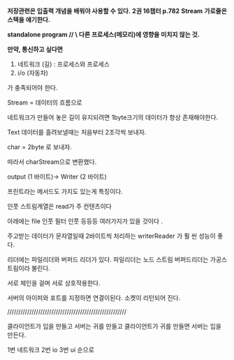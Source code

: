 **저장관련은 입출력 개념을 배워야 사용할 수 있다.** 
**2권 16챕터 p.782**
**Stream**
**가로줄은 스택을 얘기한다.** 

**standalone program // \ 다른 프로세스(메모리)에 영향을 미치지 않는 것.** 

**만약, 통신하고 싶다면** 

1. 네트워크 (길) : 프로세스와 프로세스
2. i/o (자동차)

가 충족되어야 한다. 

Stream = 데이터의 흐름으로 

네트워크가 만들어 놓은 길이 유지되려면 1byte크기의 데이터가 항상 존재해야한다. 

Text 데이터를 흘려보낼때는 처음부터 2조각씩 보내자. 

char = 2byte 로 보내자.

따라서 charStream으로 변환했다. 

output  (1 바이트)-> Writer (2 바이트)

프린트라는 메서드도 가지도 있는게 특징이다. 

인풋 스트림계열은 read가 주 컨텐츠이다

아래에는 file 인풋 필터 인풋 등등등 여러가지가 있을 것이다 .

주고받는 데이터가 문자열일때 2바이트씩 처리하는 writerReader 가 훨 씬 성능이 좋다. 

리더에는 파일리더와 버퍼드 리더가 있다. 
파일리더는 노드 스트림 버퍼드리더는 가공스트림이라 불린다. 

서로 체인을 걸며 서로 상호작용한다. 

서버의 아이피와 포트를 지정하면 연결이된다. 
소켓이 리턴되어 진다. 

//////////////////////////////////////////////////////

클라이언트가 입을 만들고 서버는 귀를 만들고
클라이언트가 귀를 만들면 서버는 입을 만든다.  

1번 네트워크 
2번 io
3번 ui 순으로 
